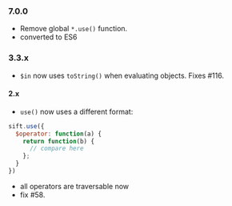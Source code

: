 ### 7.0.0

- Remove global `*.use()` function.
- converted to ES6

### 3.3.x

- `$in` now uses `toString()` when evaluating objects. Fixes #116.


#### 2.x

- `use()` now uses a different format:

```javascript
sift.use({
  $operator: function(a) {
    return function(b) {
      // compare here
    };
  }
})
```

- all operators are traversable now
- fix #58.
